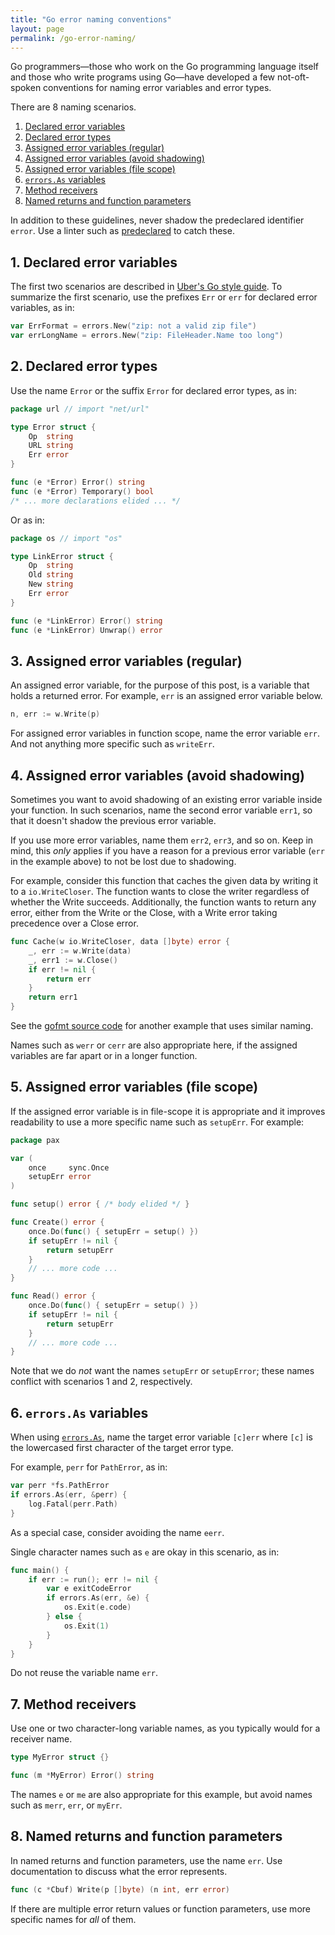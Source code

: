 ```yaml
---
title: "Go error naming conventions"
layout: page
permalink: /go-error-naming/
---
```


Go programmers—those who work on the Go programming language itself and
those who write programs using Go—have developed a few not-oft-spoken
conventions for naming error variables and error types.

There are 8 naming scenarios.

  1. <a class="no-underline" href="#1-declared-error-variables">Declared error variables</a>
  1. <a class="no-underline" href="#2-declared-error-types">Declared error types</a>
  1. <a class="no-underline" href="#3-assigned-error-variables-regular">Assigned error variables (regular)</a>
  1. <a class="no-underline" href="#4-assigned-error-variables-avoid-shadowing">Assigned error variables (avoid shadowing)</a>
  1. <a class="no-underline" href="#5-assigned-error-variables-file-scope">Assigned error variables (file scope)</a>
  1. <a class="no-underline" href="#6-errorsas-variables">`errors.As` variables</a>
  1. <a class="no-underline" href="#7-method-receivers">Method receivers</a>
  1. <a class="no-underline" href="#8-named-returns-and-function-parameters">Named returns and function parameters</a>

In addition to these guidelines, never shadow the predeclared
identifier `error`. Use a linter such as [predeclared][3] to catch
these.

## 1. Declared error variables

The first two scenarios are described in [Uber's Go style guide][1]. To
summarize the first scenario, use the prefixes `Err` or `err` for
declared error variables, as in:

```go
var ErrFormat = errors.New("zip: not a valid zip file")
var errLongName = errors.New("zip: FileHeader.Name too long")
```

## 2. Declared error types

Use the name `Error` or the suffix `Error` for declared error types, as
in:

```go
package url // import "net/url"

type Error struct {
    Op  string
    URL string
    Err error
}

func (e *Error) Error() string
func (e *Error) Temporary() bool
/* ... more declarations elided ... */
```

Or as in:

```go
package os // import "os"

type LinkError struct {
    Op  string
    Old string
    New string
    Err error
}

func (e *LinkError) Error() string
func (e *LinkError) Unwrap() error
```

## 3. Assigned error variables (regular)

An assigned error variable, for the purpose of this post, is a variable
that holds a returned error. For example, `err` is an assigned error
variable below.

```go
n, err := w.Write(p)
```

For assigned error variables in function scope, name the error variable
`err`. And not anything more specific such as `writeErr`.

## 4. Assigned error variables (avoid shadowing)

Sometimes you want to avoid shadowing of an existing error variable
inside your function. In such scenarios, name the second error variable
`err1`, so that it doesn't shadow the previous error variable.

If you use more error variables, name them `err2`, `err3`, and so on.
Keep in mind, this *only* applies if you have a reason for a previous
error variable (`err` in the example above) to not be lost due to
shadowing.

For example, consider this function that caches the given data by
writing it to a `io.WriteCloser`. The function wants to close the writer
regardless of whether the Write succeeds. Additionally, the function
wants to return any error, either from the Write or the Close, with a
Write error taking precedence over a Close error.

```go
func Cache(w io.WriteCloser, data []byte) error {
    _, err := w.Write(data)
    _, err1 := w.Close()
    if err != nil {
        return err
    }
    return err1
}
```

See the [gofmt source code][2] for another example that uses similar
naming.

Names such as `werr` or `cerr` are also appropriate here, if the
assigned variables are far apart or in a longer function.

## 5. Assigned error variables (file scope)

If the assigned error variable is in file-scope it is
appropriate and it improves readability to use a more specific name
such as `setupErr`. For example:

```go
package pax

var (
    once     sync.Once
    setupErr error
)

func setup() error { /* body elided */ }

func Create() error {
    once.Do(func() { setupErr = setup() })
    if setupErr != nil {
        return setupErr
    }
    // ... more code ...
}

func Read() error {
    once.Do(func() { setupErr = setup() })
    if setupErr != nil {
        return setupErr
    }
    // ... more code ...
}
```

Note that we do *not* want the names `setupErr` or `setupError`; these
names conflict with scenarios 1 and 2, respectively.

## 6. `errors.As` variables

When using [`errors.As`](https://pkg.go.dev/errors), name
the target error variable `[c]err` where `[c]` is the lowercased first
character of the target error type.

For example, `perr` for `PathError`, as in:

```go
var perr *fs.PathError
if errors.As(err, &perr) {
    log.Fatal(perr.Path)
}
```

As a special case, consider avoiding the name `eerr`.

Single character names such as `e` are okay in this scenario, as in:

```go
func main() {
    if err := run(); err != nil {
        var e exitCodeError
        if errors.As(err, &e) {
            os.Exit(e.code)
        } else {
            os.Exit(1)
        }
    }
}
```

Do not reuse the variable name `err`.

## 7. Method receivers

Use one or two character-long variable names, as you typically would
for a receiver name.

```go
type MyError struct {}

func (m *MyError) Error() string
```

The names `e` or `me` are also appropriate for this example, but avoid
names such as `merr`, `err`, or `myErr`.

## 8. Named returns and function parameters

In named returns and function parameters, use the name `err`. Use
documentation to discuss what the error represents.

```go
func (c *Cbuf) Write(p []byte) (n int, err error)
```

If there are multiple error return values or function parameters, use
more specific names for *all* of them.

[1]: https://github.com/uber-go/guide/blob/master/style.md#error-naming
[2]: https://cs.opensource.google/go/go/+/master:src/cmd/gofmt/gofmt.go;l=493-495;drc=1ce6fd03b8a72fd8346fb23a975124edf977d25e
[3]: https://github.com/nishanths/predeclared

